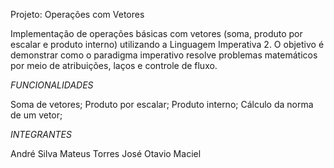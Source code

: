Projeto: Operações com Vetores

Implementação de operações básicas com vetores (soma, produto por escalar e produto interno) utilizando a Linguagem Imperativa 2.
O objetivo é demonstrar como o paradigma imperativo resolve problemas matemáticos por meio de atribuições, laços e controle de fluxo.

*FUNCIONALIDADES*

Soma de vetores;
Produto por escalar;
Produto interno;
Cálculo da norma de um vetor;

*INTEGRANTES*

André Silva
Mateus Torres
José Otavio Maciel
